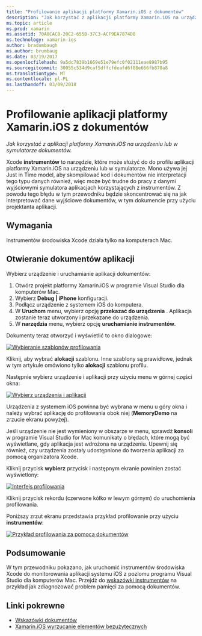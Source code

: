 ```yaml
---
title: "Profilowanie aplikacji platformy Xamarin.iOS z dokumentów"
description: "Jak korzystać z aplikacji platformy Xamarin.iOS na urządzeniu lub w symulatorze dokumentów."
ms.topic: article
ms.prod: xamarin
ms.assetid: 70A8CAC8-20C2-655B-37C3-ACF9EA7874D8
ms.technology: xamarin-ios
author: bradumbaugh
ms.author: brumbaug
ms.date: 03/19/2017
ms.openlocfilehash: 9a5dc7839b1669e51e79efc0f02111eae8987b95
ms.sourcegitcommit: 30055c534d9caf5dffcfdeafd6f08e666fb870a8
ms.translationtype: MT
ms.contentlocale: pl-PL
ms.lasthandoff: 03/09/2018
---
```

# <a name="profiling-xamarinios-applications-with-instruments"></a>Profilowanie aplikacji platformy Xamarin.iOS z dokumentów

_Jak korzystać z aplikacji platformy Xamarin.iOS na urządzeniu lub w symulatorze dokumentów._

Xcode **instrumentów** to narzędzie, które może służyć do do profilu aplikacji platformy Xamarin.iOS na urządzeniu lub w symulatorze. Mono używa jej Just in Time model, aby skompilować kod i dokumentów nie interpretacji tego typu danych również, więc może być trudne do pracy z danymi wyjściowymi symulatora aplikacjach korzystających z instrumentów.
Z powodu tego błędu w tym przewodniku będzie skoncentrować się na jak interpretować dane wyjściowe dokumentów, w tym dokumencie przy użyciu projektanta aplikacji.

## <a name="requirements"></a>Wymagania

Instrumentów środowiska Xcode działa tylko na komputerach Mac.

## <a name="opening-the-instruments-app"></a>Otwieranie dokumentów aplikacji

Wybierz urządzenie i uruchamianie aplikacji dokumentów:

1.  Otwórz projekt platformy Xamarin.iOS w programie Visual Studio dla komputerów Mac.
2.  Wybierz **Debug | iPhone** konfiguracji.
3.  Podłącz urządzenie z systemem iOS do komputera.
4.  W **Uruchom** menu, wybierz opcję **przekazać do urządzenia** . Aplikacja zostanie teraz utworzony i przekazane do urządzenia.
5.  W **narzędzia** menu, wybierz opcję **uruchamianie instrumentów**.


Dokumenty teraz otworzyć i wyświetlić to okno dialogowe:

 [![](using-instruments-to-detect-native-leaks-using-markheap-images/instruments1.png "Wybieranie szablonów profilowania")](using-instruments-to-detect-native-leaks-using-markheap-images/instruments1.png#lightbox)

Kliknij, aby wybrać **alokacji** szablonu. Inne szablony są prawidłowe, jednak w tym artykule omówiono tylko **alokacji** szablonu profilu.

Następnie wybierz urządzenie i aplikacji przy użyciu menu w górnej części okna:

[![](using-instruments-to-detect-native-leaks-using-markheap-images/instruments2.png "Wybierz urządzenia i aplikacji")](using-instruments-to-detect-native-leaks-using-markheap-images/instruments2.png#lightbox)

Urządzenia z systemem iOS powinna być wybrana w menu u góry okna i należy wybrać aplikację do profilowania obok niej (**MemoryDemo** na zrzucie ekranu powyżej).

Jeśli urządzenie nie jest wymieniony w obszarze w menu, sprawdź **konsoli** w programie Visual Studio for Mac komunikaty o błędach, które mogą być wyświetlane, gdy aplikacja jest wdrożona na urządzeniu. Upewnij się również, czy urządzenia zostały udostępnione do tworzenia aplikacji za pomocą organizatora Xcode.

Kliknij przycisk **wybierz** przycisk i następnym ekranie powinien zostać wyświetlony:

[![](using-instruments-to-detect-native-leaks-using-markheap-images/instruments3.png "Interfejs profilowania")](using-instruments-to-detect-native-leaks-using-markheap-images/instruments3.png#lightbox)

Kliknij przycisk rekordu (czerwone kółko w lewym górnym) do uruchomienia profilowania.

Poniższy zrzut ekranu przedstawia przykład profilowanie przy użyciu **instrumentów**:

[![](using-instruments-to-detect-native-leaks-using-markheap-images/instruments4.png "Przykład profilowania za pomocą dokumentów")](using-instruments-to-detect-native-leaks-using-markheap-images/instruments4.png#lightbox)

## <a name="summary"></a>Podsumowanie

W tym przewodniku pokazano, jak uruchomić instrumentów środowiska Xcode do monitorowania aplikacji systemu iOS z poziomu programu Visual Studio dla komputerów Mac. Przejdź do [wskazówki instrumentów](~/ios/deploy-test/walkthrough-apples-instrument.md) na przykład jak zdiagnozować problem pamięci za pomocą dokumentów.

## <a name="related-links"></a>Linki pokrewne

- [Wskazówki dokumentów](~/ios/deploy-test/walkthrough-apples-instrument.md)
- [Xamarin.iOS wyrzucanie elementów bezużytecznych](https://krumelur.me/2015/04/27/xamarin-ios-the-garbage-collector-and-me/)

